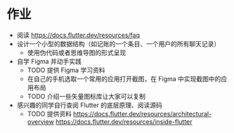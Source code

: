 # 作业

- 阅读 https://docs.flutter.dev/resources/faq
- 设计一个小型的数据结构（如记账的一个条目、一个用户的所有聊天记录）
    - 使用伪代码或者思维导图的形式呈现
- 自学 Figma 并动手实践
    - TODO 提供 Figma 学习资料
    - 在自己的手机选取一个常用的应用打开截图，在 Figma 中实现截图中的应用布局
    - TODO 介绍一些矢量图标库让大家可以复制
- 感兴趣的同学自行查阅 Flutter 的底层原理、阅读源码
    - TODO 提供资料 https://docs.flutter.dev/resources/architectural-overview https://docs.flutter.dev/resources/inside-flutter
